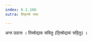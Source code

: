 ```yaml
---
index: 6.1.166
sutra: तिसृभ्यो जसः

---
```

 अन्त उदात्तः । तिस्रोद्यावः सवितुः (ति॒स्रोद्यावः॑ सवि॒तुः) ।